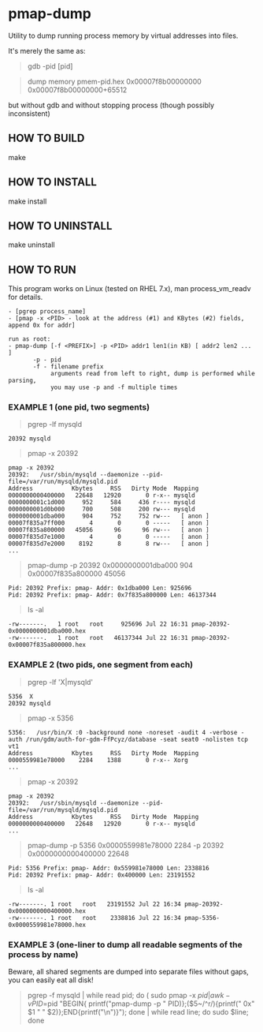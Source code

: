 # pmap-dump

Utility to dump running process memory by virtual addresses into files.

It's merely the same as:

> gdb -pid [pid]

>  dump memory pmem-pid.hex 0x00007f8b00000000 0x00007f8b00000000+65512

but without gdb and without stopping process (though possibly inconsistent)
  
## HOW TO BUILD

make

## HOW TO INSTALL

make install

## HOW TO UNINSTALL

make uninstall
  
## HOW TO RUN

This program works on Linux (tested on RHEL 7.x), man process_vm_readv for details.
```
- [pgrep process_name]
- [pmap -x <PID> - look at the address (#1) and KBytes (#2) fields, append 0x for addr]

run as root:
- pmap-dump [-f <PREFIX>] -p <PID> addr1 len1(in KB) [ addr2 len2 ... ]
       -p - pid
       -f - filename prefix
            arguments read from left to right, dump is performed while parsing, 
            you may use -p and -f multiple times
```
    
### EXAMPLE 1 (one pid, two segments)

>  pgrep -lf mysqld
```
20392 mysqld
```

> pmap -x 20392
```
pmap -x 20392
20392:   /usr/sbin/mysqld --daemonize --pid-file=/var/run/mysqld/mysqld.pid
Address           Kbytes     RSS   Dirty Mode  Mapping
0000000000400000   22648   12920       0 r-x-- mysqld
0000000001c1d000     952     584     436 r---- mysqld
0000000001d0b000     700     508     200 rw--- mysqld
0000000001dba000     904     752     752 rw---   [ anon ]
00007f835a7ff000       4       0       0 -----   [ anon ]
00007f835a800000   45056      96      96 rw---   [ anon ]
00007f835d7e1000       4       0       0 -----   [ anon ]
00007f835d7e2000    8192       8       8 rw---   [ anon ]
...
```

 > pmap-dump -p 20392 0x0000000001dba000 904 0x00007f835a800000 45056
```
Pid: 20392 Prefix: pmap- Addr: 0x1dba000 Len: 925696
Pid: 20392 Prefix: pmap- Addr: 0x7f835a800000 Len: 46137344
```
> ls -al
```
-rw-------.   1 root   root     925696 Jul 22 16:31 pmap-20392-0x0000000001dba000.hex
-rw-------.   1 root   root   46137344 Jul 22 16:31 pmap-20392-0x00007f835a800000.hex
```
### EXAMPLE 2 (two pids, one segment from each)

> pgrep -lf 'X|mysqld'
```
5356  X
20392 mysqld
```

> pmap -x 5356
```
5356:   /usr/bin/X :0 -background none -noreset -audit 4 -verbose -auth /run/gdm/auth-for-gdm-FfPcyz/database -seat seat0 -nolisten tcp vt1
Address           Kbytes     RSS   Dirty Mode  Mapping
0000559981e78000    2284    1388       0 r-x-- Xorg
...
```

> pmap -x 20392
```
pmap -x 20392
20392:   /usr/sbin/mysqld --daemonize --pid-file=/var/run/mysqld/mysqld.pid
Address           Kbytes     RSS   Dirty Mode  Mapping
0000000000400000   22648   12920       0 r-x-- mysqld
...
```
> pmap-dump -p 5356 0x0000559981e78000 2284 -p 20392 0x0000000000400000 22648
```
Pid: 5356 Prefix: pmap- Addr: 0x559981e78000 Len: 2338816
Pid: 20392 Prefix: pmap- Addr: 0x400000 Len: 23191552
```

> ls -al
```
-rw-------. 1 root   root   23191552 Jul 22 16:34 pmap-20392-0x0000000000400000.hex
-rw-------. 1 root   root    2338816 Jul 22 16:34 pmap-5356-0x0000559981e78000.hex
```

### EXAMPLE 3 (one-liner to dump all readable segments of the process by name)
Beware, all shared segments are dumped into separate files without gaps, you can easily eat all disk!

> pgrep -f mysqld | while read pid; do ( sudo pmap -x $pid | awk -vPID=$pid "BEGIN{ printf(\"pmap-dump -p \" PID)};(\$5~/^r/){printf(\" 0x\" \$1 \" \" \$2)};END{printf(\"\\n\")}"); done | while read line; do sudo $line; done
